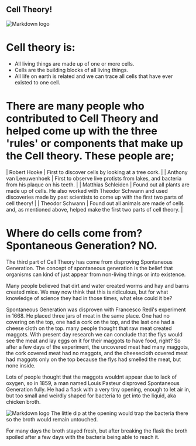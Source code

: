 ## Cell Theory!
![Markdown logo](https://www.sciencefacts.net/wp-content/uploads/2023/07/Cell-Theory.jpg)
 

# Cell theory is:

- All living things are made up of one or more cells.
- Cells are the building blocks of all living things.
- All life on earth is related and we can trace all cells that have ever existed to one cell.

# There are many people who contributed to Cell Theory and helped come up with the three 'rules' or components that make up the Cell theory. These people are;

| Robert Hooke | First to discover cells by looking at a tree cork. |
| Anthony van Leeuwenhoek | First to observe live protists from lakes, and bacteria from his plaque on his teeth. |
| Matthias Schleiden | Found out all plants are made up of cells. He also worked with Theodor Schwann and used discoveries made by past scientists to come up with the first two parts of cell theory! |
| Theodor Schwann | Found out all animals are made of cells and, as mentioned above, helped make the first two parts of cell theory. | 

# Where do cells come from? Spontaneous Generation? NO.

The third part of Cell Theory has come from disproving Spontaneous Generation. The concept of spontaneous generation is the belief that organisms can kind of just appear from non-living things or into existence. 

Many people believed that dirt and water created worms and hay and barns created mice. We may now think that this is ridiculous, but for what knowledge of science they had in those times, what else could it be? 

Spontaneous Generation was disproven with Francesco Redi's experiment in 1668. He placed three jars of meat in the same place. One had no covering on the top, one had a cork on the top, and the last one had a cheese cloth on the top. many people thought that raw meat created maggots. With present day research we can conclude that the flys would see the meat and lay eggs on it for their maggots to have food, right? So after a few days of the experiment, the uncovered meat had many maggots, the cork covered meat had no maggots, and the cheesecloth covered meat had maggots only on the top because the flys had smelled the meat, but none inside. 

Lots of people thought that the maggots wouldnt appear due to lack of oxygen, so in 1859, a man named Louis Pasteur disproved Spontaneous Generation fully. He had a flask with a very tiny opening, enough to let air in, but too small and weirdly shaped for bacteria to get into the liquid, aka chicken broth. 

![Markdown logo](https://encrypted-tbn0.gstatic.com/images?q=tbn:ANd9GcTCLEKJny2tX_Kyz66hxweyk1_aWvlVaRYSPNMLgqlVrxuRE08t:https://www.pasteurbrewing.com/wp-content/uploads/pasteur-experiment-310x165.jpg&s) 
The little dip at the opening would trap the bacteria there so the broth would remain untouched.

For many days the broth stayed fresh, but after breaking the flask the broth spoiled after a few days with the bacteria being able to reach it.
